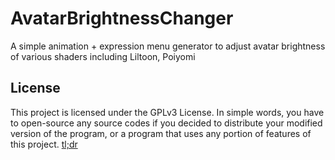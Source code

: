 # AvatarBrightnessChanger

A simple animation + expression menu generator to adjust avatar brightness of various shaders including Liltoon, Poiyomi

## License

This project is licensed under the GPLv3 License. In simple words, you have to open-source any source codes if you decided to distribute your modified version of the program, or a program that uses any portion of features of this project. [tl;dr](https://tldrlegal.com/license/gnu-general-public-license-v3-(gpl-3))